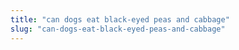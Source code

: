 ```yaml
---
title: "can dogs eat black-eyed peas and cabbage"
slug: "can-dogs-eat-black-eyed-peas-and-cabbage"
---
```


